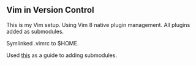 ## Vim in Version Control

This is my Vim setup. Using Vim 8 native plugin management. All plugins added as submodules.

Symlinked .vimrc to $HOME.

Used [this](http://www.terminally-incoherent.com/blog/2012/03/12/putting-your-vim-files-under-version-control/) as a guide to adding submodules.
